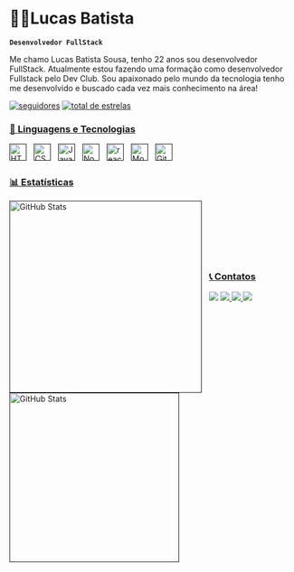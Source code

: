 # 👨‍💻Lucas Batista

**`Desenvolvedor FullStack`**

Me chamo Lucas Batista Sousa, tenho 22 anos sou desenvolvedor FullStack. Atualmente estou fazendo uma formação como desenvolvedor Fullstack pelo Dev Club. Sou apaixonado pelo mundo da tecnologia tenho me desenvolvido e buscado cada vez mais conhecimento na área!

<p align="left">
      <a href="https://github.com/Lucasbatistasousa?tab=followers">
         <img alt="seguidores" title="Me siga no GitHub" src="https://custom-icon-badges.demolab.com/github/followers/Lucasbatistasousa?color=236ad3&labelColor=1155ba&style=for-the-badge&logo=person-add&label=Seguidores&logoColor=white"/></a>
      <a href="https://github.com/Lucasbatistasousa?tab=repositories&sort=stargazers">
         <img alt="total de estrelas" title="Total de Estrelas" src="https://custom-icon-badges.demolab.com/github/stars/Lucasbatistasousa?color=55960c&style=for-the-badge&labelColor=488207&logo=star"/></a>
      <a href=""
   </p>

### 🤖 Linguagens e Tecnologias
          
<img align="left" alt="HTML" title="HTML" width="30px" style="padding-right: 10px;" src="https://cdn.jsdelivr.net/gh/devicons/devicon@latest/icons/html5/html5-original.svg" />
<img align="left" alt="CSS" title="CSS" width="30px" style="padding-right: 10px;" src="https://cdn.jsdelivr.net/gh/devicons/devicon@latest/icons/css3/css3-original.svg" />
<img align="left" alt="JavaScript" title="JavaScript" width="30px" style="padding-right: 10px;" src="https://cdn.jsdelivr.net/gh/devicons/devicon@latest/icons/javascript/javascript-original.svg" />
<img align="left" alt="NodeJS" title="NodeJS" width="30px" style="padding-right: 10px;" src="https://cdn.jsdelivr.net/gh/devicons/devicon@latest/icons/nodejs/nodejs-original.svg" />
<img align="left" alt="react" title="React" width="30px" style="padding-right: 10px;" src="https://cdn.jsdelivr.net/gh/devicons/devicon@latest/icons/react/react-original.svg" />
<img align="left" alt="MongoDB" title="MongoDB" width="30px" style="padding-right: 10px;" src="https://cdn.jsdelivr.net/gh/devicons/devicon@latest/icons/mongodb/mongodb-original.svg" />
<img align="left" alt="Git" title="Git" width="30px" style="padding-right: 10px;" src="https://cdn.jsdelivr.net/gh/devicons/devicon@latest/icons/git/git-original.svg" />

<br/>
<br/>

### 📊 Estatísticas 

<img align="left" alt="GitHub Stats" width="340px" style="padding-right: 10px;" src="https://github-readme-stats.vercel.app/api?username=lucasbatistasousa&show_icons=true&theme=radical&locale=pt-br" />
<img align="left" alt="GitHub Stats" width="300px" style="padding-right: 10px;" src="https://github-readme-stats.vercel.app/api/top-langs/?username=lucasbatistasousa&theme=radical&layout=compact&custom_title=Tecnologias&langs_count=5" />

<br/>
<br/>
<br/>
<br/>
<br/>
<br/>

### 📞 Contatos

<div>
  <a href="mailto:lucasbatistasousa2002@gmail.com" target="_blank"><img src="https://img.shields.io/badge/Gmail-D14836?style=for-the-badge&logo=gmail&logoColor=white" target="_blank"></a>
  <a href="https://linkedin.com/in/lucas-batista-sousa" target="_blank"><img src="https://img.shields.io/badge/LinkedIn-0077B5?style=for-the-badge&logo=linkedin&logoColor=white"</a>
  <a href="https://wa.me/+5534993370334" target="_blank"><img src="https://img.shields.io/badge/WhatsApp-25D366?style=for-the-badge&logo=whatsapp&logoColor=white"</a>
  <a href="https://lucasdesenvolvedorweb.com" target="_blank"><img src="https://img.shields.io/badge/Site-E09200?style=for-the-badge&logo=Google-chrome&logoColor=white&color=black"</a>
</div>
